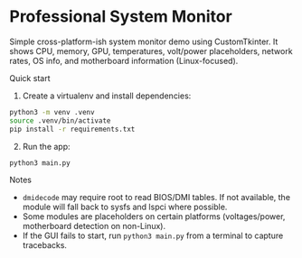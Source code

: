 # Professional System Monitor

Simple cross-platform-ish system monitor demo using CustomTkinter. It shows CPU, memory, GPU, temperatures, volt/power placeholders, network rates, OS info, and motherboard information (Linux-focused).

Quick start

1. Create a virtualenv and install dependencies:

```bash
python3 -m venv .venv
source .venv/bin/activate
pip install -r requirements.txt
```

2. Run the app:

```bash
python3 main.py
```

Notes
- `dmidecode` may require root to read BIOS/DMI tables. If not available, the module will fall back to sysfs and lspci where possible.
- Some modules are placeholders on certain platforms (voltages/power, motherboard detection on non-Linux).
- If the GUI fails to start, run `python3 main.py` from a terminal to capture tracebacks.
